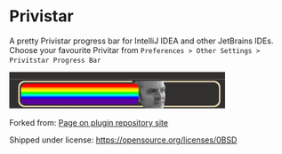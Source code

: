 # Privistar

A pretty Privistar progress bar for IntelliJ IDEA and other JetBrains IDEs. Choose your favourite Privitar from `Preferences > Other Settings > Privitstar Progress Bar`

![](readme-images/progressbar.png?raw=true "Example progress bar")

Forked from:
[Page on plugin repository site](https://plugins.jetbrains.com/plugin/8575-nyan-progress-bar)

Shipped under license: https://opensource.org/licenses/0BSD